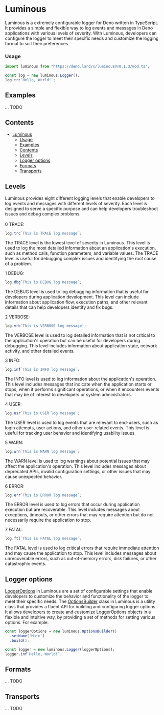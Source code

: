 # Luminous
Luminous is a extremely configurable logger for Deno written in TypeScript. It provides a simple and flexible way to log events and messages in Deno applications with various levels of severity. With Luminous, developers can configure the logger to meet their specific needs and customize the logging format to suit their preferences.

### Usage
```ts
import luminous from "https://deno.land/x/luminous@v0.1.3/mod.ts";

const log = new luminous.Logger();
log.trc`Hello, World!`;
```

## Examples
... TODO

## Contents
- [Luminous](#luminous)
    - [Usage](#usage)
  - [Examples](#examples)
  - [Contents](#contents)
  - [Levels](#levels)
  - [Logger options](#logger-options)
  - [Formats](#formats)
  - [Transports](#transports)

## Levels
Luminous provides eight different logging levels that enable developers to log events and messages with different levels of severity. Each level is designed to serve a specific purpose and can help developers troubleshoot issues and debug complex problems.<br><br>
0 TRACE:<br>
```ts
log.trc`This is TRACE log message`;
```
The TRACE level is the lowest level of severity in Luminous. This level is used to log the most detailed information about an application's execution, such as method calls, function parameters, and variable values. The TRACE level is useful for debugging complex issues and identifying the root cause of a problem.

1 DEBUG:<br>
```ts
log.dbg`This is DEBUG log message`;
```
The DEBUG level is used to log debugging information that is useful for developers during application development. This level can include information about application flow, execution paths, and other relevant details that can help developers identify and fix bugs.

2 VERBOSE:<br>
```ts
log.vrb`This is VERBOSE log message`;
```
The VERBOSE level is used to log detailed information that is not critical to the application's operation but can be useful for developers during debugging. This level includes information about application state, network activity, and other detailed events.

3 INFO:<br>
```ts
log.inf`This is INFO log message`;
```
The INFO level is used to log information about the application's operation. This level includes messages that indicate when the application starts or stops, when it performs significant operations, or when it encounters events that may be of interest to developers or system administrators.

4 USER:<br>
```ts
log.usr`This is USER log message`;
```
The USER level is used to log events that are relevant to end-users, such as login attempts, user actions, and other user-related events. This level is useful for tracking user behavior and identifying usability issues.

5 WARN:<br>
```ts
log.wrn`This is WARN log message`;
```
The WARN level is used to log warnings about potential issues that may affect the application's operation. This level includes messages about deprecated APIs, invalid configuration settings, or other issues that may cause unexpected behavior.


6 ERROR:<br>
```ts
log.err`This is ERROR log message`;
```
The ERROR level is used to log errors that occur during application execution but are recoverable. This level includes messages about exceptions, timeouts, or other errors that may require attention but do not necessarily require the application to stop.

7 FATAL:<br>
```ts
log.ftl`This is FATAL log message`;
```
The FATAL level is used to log critical errors that require immediate attention and may cause the application to stop. This level includes messages about unrecoverable errors, such as out-of-memory errors, disk failures, or other catastrophic events.

## Logger options
[LoggerOptions](https://github.com/sevapp/luminous/blob/main/src/Logger.ts#L15) in Luminous are a set of configurable settings that enable developers to customize the behavior and functionality of the logger to meet their specific needs. 
The [OptionsBuilder](https://github.com/sevapp/luminous/blob/main/src/OptionsBuilder.ts) class in Luminous is a utility class that provides a fluent API for building and configuring logger options. It allows developers to create and customize LoggerOptions objects in a flexible and intuitive way, by providing a set of methods for setting various options. For example:
```ts
const loggerOptions = new luminous.OptionsBuilder()
  .setName('Main')
  .build();

const logger = new luminous.Logger(loggerOptions);
logger.inf`Hello, World!`;
```

## Formats
... TODO

## Transports
... TODO